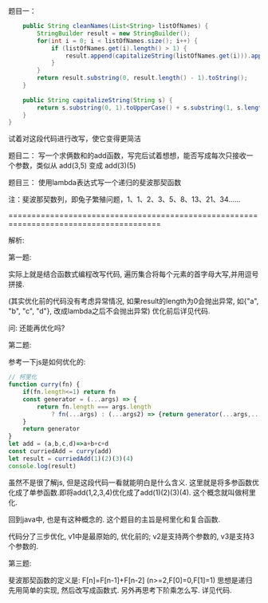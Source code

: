 题目一：
```java
    public String cleanNames(List<String> listOfNames) {
        StringBuilder result = new StringBuilder();
        for(int i = 0; i < listOfNames.size(); i++) {
            if (listOfNames.get(i).length() > 1) {
                result.append(capitalizeString(listOfNames.get(i))).append(",");
            }
        }
        return result.substring(0, result.length() - 1).toString();
    }
 
    public String capitalizeString(String s) {
        return s.substring(0, 1).toUpperCase() + s.substring(1, s.length());
    }
}

```

试着对这段代码进行改写，使它变得更简洁

题目二：
写一个求俩数和的add函数，写完后试着想想，能否写成每次只接收一个参数，类似从 add(3,5) 变成 add(3)(5)

题目三：
使用lambda表达式写一个递归的斐波那契函数

注：斐波那契数列，即兔子繁殖问题，1、1、2、3、5、8、13、21、34......



=======================================================================================

解析:

第一题:

实际上就是结合函数式编程改写代码, 遍历集合将每个元素的首字母大写,并用逗号拼接.

(其实优化前的代码没有考虑异常情况, 如果result的length为0会抛出异常, 如{"a", "b", "c", "d"}, 改成lambda之后不会抛出异常) 优化前后详见代码.

问: 还能再优化吗?



第二题:

参考一下js是如何优化的:

```js
// 柯里化
function curry(fn) {
    if(fn.length<=1) return fn
    const generator = (...args) => {
        return fn.length === args.length 
            ? fn(...args) : (...args2) => {return generator(...args,...args2)}
    }
    return generator
}
let add = (a,b,c,d)=>a+b+c+d
const curriedAdd = curry(add)
let result = curriedAdd(1)(2)(3)(4)
console.log(result)
```

虽然不是很了解js, 但是这段代码一看就能明白是什么含义. 这里就是将多参函数优化成了单参函数.即将add(1,2,3,4)优化成了add(1)(2)(3)(4). 这个概念就叫做柯里化.

回到java中, 也是有这种概念的. 这个题目的主旨是柯里化和复合函数.

代码分了三步优化, v1中是最原始的, 优化前的; v2是支持两个参数的, v3是支持3个参数的.





第三题:

斐波那契函数的定义是: F[n]=F[n-1]+F[n-2] (n>=2,F[0]=0,F[1]=1)
思想是递归
先用简单的实现, 然后改写成函数式.
另外再思考下阶乘怎么写.
详见代码.




